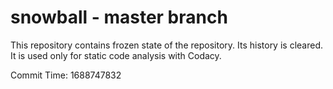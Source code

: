 # snowball - master branch

This repository contains frozen state of the repository.
Its history is cleared. It is used only for static code
analysis with Codacy.

Commit Time: 1688747832